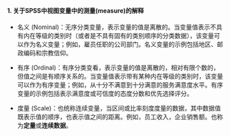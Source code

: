 #### 1. 关于SPSS中视图变量中的测量(measure)的解释

- 名义 (Nominal)：无序分类变量，表示变量的值是离散的。当变量值表示不具有内在等级的类别时（或者是不具有固有的类别顺序的分类数据），该变量可以作为名义变量；例如，雇员任职的公司部门。名义变量的示例包括地区、邮政编码和宗教信仰。

- 有序 (Ordinal)：有序分类变看，表示变量的值是离散的，相对有限个数的，但值之间是有顺序关系的。当变量值表示带有某种内在等级的类别时，该变量可以作为有序变量；例如，从十分不满意到十分满意的服务满意度水平。有序变量的示例包括表示满意度或可信度的态度分数和优先选择评分。

- 度量 (Scale)：也统称连续变量，当区间或比率刻度度量的数据，其中数据值既表示值的顺序，也表示值之间的距离。例如，员工收入，企业销售额。也称为**定量**或**连续数据**。

  